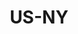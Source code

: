 ---
post_id:    2019-US-NY
title:      US-NY
images:
  - ext:    00.jpg
    asp:    4-5
    dim:    33
    dir:    v
---